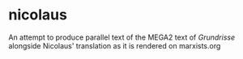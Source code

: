# nicolaus
An attempt to produce parallel text of the MEGA2 text of *Grundrisse* alongside Nicolaus' translation as it is rendered on marxists.org 
